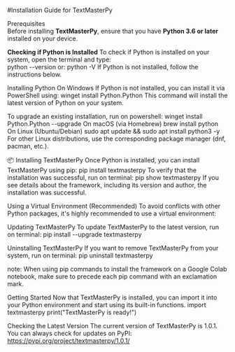 #Installation Guide for TextMasterPy

Prerequisites  
Before installing **TextMasterPy**, ensure that you have **Python 3.6 or later** installed on your device.

**Checking if Python is Installed**
To check if Python is installed on your system, open the terminal and type:  
python --version
or:
python -V
If Python is not installed, follow the instructions below.
 
Installing Python
On Windows
If Python is not installed, you can install it via PowerShell using:
winget install Python.Python
This command will install the latest version of Python on your system.

To upgrade an existing installation, run on powershell:
winget install Python.Python --upgrade
On macOS (via Homebrew)
brew install python
On Linux (Ubuntu/Debian)
sudo apt update && sudo apt install python3 -y
For other Linux distributions, use the corresponding package manager (dnf, pacman, etc.).
 
📦 Installing TextMasterPy
Once Python is installed, you can install TextMasterPy using pip:
pip install textmasterpy
To verify that the installation was successful, run on terminal:
pip show textmasterpy
If you see details about the framework, including its version and author, the installation was successful.
 
 Using a Virtual Environment (Recommended)
To avoid conflicts with other Python packages, it's highly recommended to use a virtual environment:

Updating TextMasterPy
To update TextMasterPy to the latest version, run on terminal:
pip install --upgrade textmasterpy

Uninstalling TextMasterPy
If you want to remove TextMasterPy from your system, run on terminal:
pip uninstall textmasterpy

note:
When using pip commands to install the framework on a Google Colab notebook, make sure to precede each pip command with an exclamation mark.

Getting Started
Now that TextMasterPy is installed, you can import it into your Python environment and start using its built-in functions.
import textmasterpy
print("TextMasterPy is ready!")
 
Checking the Latest Version
The current version of TextMasterPy is 1.0.1. You can always check for updates on PyPI:
https://pypi.org/project/textmasterpy/1.0.1/